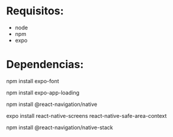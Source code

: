# Requisitos:
- node
- npm
- expo

# Dependencias:
npm install expo-font

npm install expo-app-loading

npm install @react-navigation/native

expo install react-native-screens react-native-safe-area-context

npm install @react-navigation/native-stack
